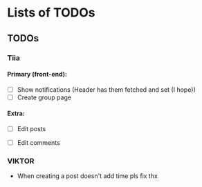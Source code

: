 # Lists of TODOs

## TODOs

### Tiia

#### Primary (front-end):
- [ ] Show notifications (Header has them fetched and set (I hope))
- [ ] Create group page
#### Extra:
- [ ] Edit posts
- [ ] Edit comments


### VIKTOR

- When creating a post doesn't add time pls fix thx
